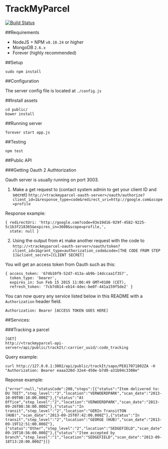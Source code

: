 TrackMyParcel
================
[![Build Status](https://magnum.travis-ci.com/ovox/track.svg?token=7TeUXsLxApBfKxBpPMiz&branch=master)](https://magnum.travis-ci.com/ovox/track)

##Requirements

+ NodeJS + NPM `v0.10.24` or higher
+ MongoDB `2.6.x`
+ Forever (highly recommended)

##Setup

    sudo npm install
    
##Configuration

The server config file is located at `./config.js`

##Install assets

    cd public/
    bower install
    
##Running server

    forever start app.js


##Testing

    npm test
    
##Public API

###Getting Oauth 2 Authtorization

Oauth server is usually running on port 3003.

1) Make a get request to (contact system admin to get your client ID and secret) `http://<trackmyparcel-oauth-server>/oauth/authorize?client_id=1&response_type=code&redirect_uri=http://google.com&scope=profile`

Response example:

    { redirectUri: 'http://google.com?code=93e19d16-929f-4582-9225-5c1b3f218365&expires_in=3600&scope=profile,',
      state: null }

2) Using the output from `#1` make another request with the code to `http://<trackmyparcel-oauth-server>/oauth/token?client_id=1&grant_type=authorization_code&code=[THE CODE FROM STEP 1]&client_secret=[CLIENT SECRET]`

You will get an access token from Oauth such as this: 

    { access_token: '674b10f9-52d7-413a-ab9b-14dccaa1f357',
      token_type: 'bearer',
      expires_in: Sun Feb 15 2015 11:06:49 GMT+0100 (CET),
      refresh_token: '7cb7d814-eb14-4dec-be0f-441a159f5de2' }

You can now query any service listed below in this README with a `Authorization` header field.

    Authorization: Bearer [ACCESS TOKEN GOES HERE]
    
##Services:

###Tracking a parcel

    [GET]
    http://<trackmyparcel-api-server>/api/public/trackIt/:carrier_uuid/:code_tracking
    
Query example:

    curl http://127.0.0.1:3002/api/public/trackIt/sapo/PE817071802ZA -H "Authorization: Bearer eaaa320d-32e4-450e-b7d0-a31b94c3308e"

Reponse example:

    {"error":null,"statusCode":200,"steps":[{"status":"Item delivered to:  DU TOIT","step_level":"3","location":"VERWOERDPARK","scan_date":"2013-10-09T08:18:00.000Z"},{"status":"At Office","step_level":"2","location":"VERWOERDPARK","scan_date":"2013-09-26T08:38:00.000Z"},{"status":"In transit","step_level":"2","location":"GERIn TransitTON (HUB)","scan_date":"2013-09-25T07:42:00.000Z"},{"status":"In transit","step_level":"2","location":"GEORGE (HUB)","scan_date":"2013-09-19T12:51:00.000Z"},{"status":"Other","step_level":"2","location":"SEDGEFIELD","scan_date":"2013-09-19T10:56:00.000Z"},{"status":"Item accepted by branch","step_level":"1","location":"SEDGEFIELD","scan_date":"2013-09-18T13:28:00.000Z"}]}
